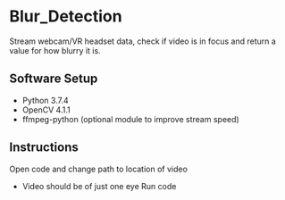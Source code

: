 # Blur_Detection
Stream webcam/VR headset data, check if video is in focus and return a value for how blurry it is.

## Software Setup
- Python 3.7.4
- OpenCV 4.1.1
- ffmpeg-python (optional module to improve stream speed)

## Instructions
Open code and change path to location of video
- Video should be of just one eye
Run code
